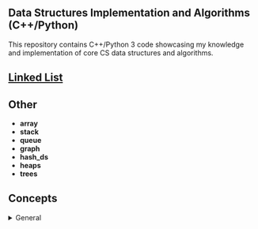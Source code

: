## Data Structures Implementation and Algorithms (C++/Python)
This repository contains C++/Python 3 code showcasing my knowledge
and implementation of core CS data structures and algorithms.

## [Linked List](https://github.com/izuminka/ds_algorithms/tree/master/linked_list)

## Other
- **array**
- **stack**
- **queue**
- **graph**
- **hash_ds**
- **heaps**
- **trees**

## Concepts
<details>
<summary>General</summary>

    Recursion
    Dynamic Programming
    Object-Oriented Programming
    Design Patterns
    Combinatorics (n choose k) & Probability
    NP, NP-Complete and Approximation Algorithms
    Caches
    Processes and Threads
    Testing
    Scheduling
    String searching & manipulations
    Tries
    Floating Point Numbers
    Unicode
    Endianness
    Networking

    System Design,
    Scalability,
    Data Handling (if you have 4+ years experience)
    Bitwise operations


</details>
